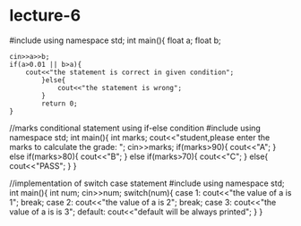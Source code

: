 # lecture-6
#include<iostream>
using namespace std;
int main(){
	float a;
	float b;
	
	cin>>a>>b;
	if(a>0.01 || b>a){
		cout<<"the statement is correct in given condition";
			}else{
				cout<<"the statement is wrong";
			}
			return 0;
	}

//marks conditional statement using if-else condition
#include<iostream>
using namespace std;
int main(){
	int marks;
	cout<<"student,please enter the marks to calculate the grade: ";
	cin>>marks;
	if(marks>90){
		cout<<"A";
	}
	else if(marks>80){
		cout<<"B";
	}
	else if(marks>70){
		cout<<"C";
	}
	else{
		cout<<"PASS";
	}
	}

//implementation of switch case statement
#include<iostream>
using namespace std;
int main(){
	int num;
	cin>>num;
	switch(num){
		case 1:
			cout<<"the value of a is 1";
			break;
		case 2:
			cout<<"the value of a is 2";
			break;
		case 3:
			cout<<"the value of a is is 3";
			default:
				cout<<"default will be always printed";
	}
	}
